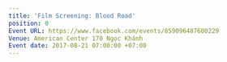 ```yaml
---
title: 'Film Screening: Blood Road'
position: 0
Event URL: https://www.facebook.com/events/859096487600229
Venue: American Center 170 Ngọc Khánh
Event date: 2017-08-21 07:00:00 +07:00
---
```



